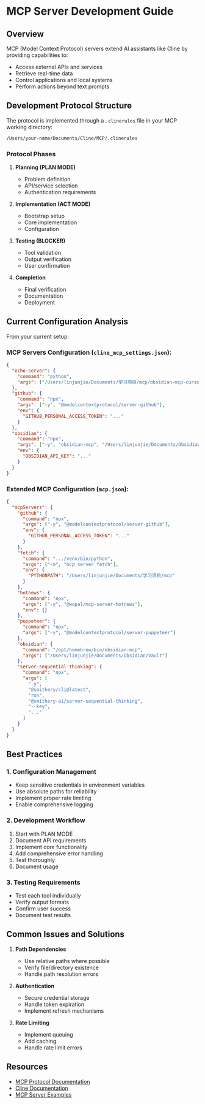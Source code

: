 # MCP Server Development Guide

## Overview

MCP (Model Context Protocol) servers extend AI assistants like Cline by providing capabilities to:

- Access external APIs and services
- Retrieve real-time data
- Control applications and local systems
- Perform actions beyond text prompts

## Development Protocol Structure

The protocol is implemented through a `.clinerules` file in your MCP working directory:

```bash
/Users/your-name/Documents/Cline/MCP/.clinerules
```

### Protocol Phases

1. **Planning (PLAN MODE)**
   - Problem definition
   - API/service selection
   - Authentication requirements

2. **Implementation (ACT MODE)**
   - Bootstrap setup
   - Core implementation
   - Configuration

3. **Testing (BLOCKER)**
   - Tool validation
   - Output verification
   - User confirmation

4. **Completion**
   - Final verification
   - Documentation
   - Deployment

## Current Configuration Analysis

From your current setup:

### MCP Servers Configuration (`cline_mcp_settings.json`):

```json
{
  "echo-server": {
    "command": "python",
    "args": ["/Users/linjunjie/Documents/学习项目/mcp/obsidian-mcp-cursor/src/server/server.py"]
  },
  "github": {
    "command": "npx",
    "args": ["-y", "@modelcontextprotocol/server-github"],
    "env": {
      "GITHUB_PERSONAL_ACCESS_TOKEN": "..."
    }
  },
  "obsidian": {
    "command": "npx",
    "args": ["-y", "obsidian-mcp", "/Users/linjunjie/Documents/Obsidian"],
    "env": {
      "OBSIDIAN_API_KEY": "..."
    }
  }
}
```

### Extended MCP Configuration (`mcp.json`):

```json
{
  "mcpServers": {
    "github": {
      "command": "npx",
      "args": ["-y", "@modelcontextprotocol/server-github"],
      "env": {
        "GITHUB_PERSONAL_ACCESS_TOKEN": "..."
      }
    },
    "fetch": {
      "command": ".../venv/bin/python",
      "args": ["-m", "mcp_server_fetch"],
      "env": {
        "PYTHONPATH": "/Users/linjunjie/Documents/学习项目/mcp"
      }
    },
    "hotnews": {
      "command": "npx",
      "args": ["-y", "@wopal/mcp-server-hotnews"],
      "env": {}
    },
    "puppeteer": {
      "command": "npx",
      "args": ["-y", "@modelcontextprotocol/server-puppeteer"]
    },
    "obsidian": {
      "command": "/opt/homebrew/bin/obsidian-mcp",
      "args": ["/Users/linjunjie/Documents/Obsidian/Vault"]
    },
    "server-sequential-thinking": {
      "command": "npx",
      "args": [
        "-y",
        "@smithery/cli@latest",
        "run",
        "@smithery-ai/server-sequential-thinking",
        "--key",
        "..."
      ]
    }
  }
}
```

## Best Practices

### 1. Configuration Management

- Keep sensitive credentials in environment variables
- Use absolute paths for reliability
- Implement proper rate limiting
- Enable comprehensive logging

### 2. Development Workflow

1. Start with PLAN MODE
2. Document API requirements
3. Implement core functionality
4. Add comprehensive error handling
5. Test thoroughly
6. Document usage

### 3. Testing Requirements

- Test each tool individually
- Verify output formats
- Confirm user success
- Document test results

## Common Issues and Solutions

1. **Path Dependencies**
   - Use relative paths where possible
   - Verify file/directory existence
   - Handle path resolution errors

2. **Authentication**
   - Secure credential storage
   - Handle token expiration
   - Implement refresh mechanisms

3. **Rate Limiting**
   - Implement queuing
   - Add caching
   - Handle rate limit errors

## Resources

- [MCP Protocol Documentation](https://modelcontextprotocol.org/docs)
- [Cline Documentation](https://docs.cline.bot/)
- [MCP Server Examples](https://github.com/modelcontextprotocol/mcp-servers)
